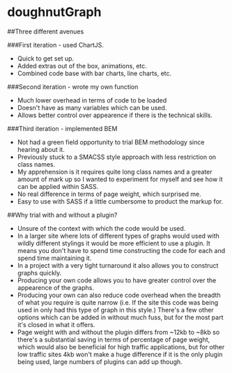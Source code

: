 # doughnutGraph

##Three different avenues

###First iteration - used ChartJS. 
- Quick to get set up.
- Added extras out of the box, animations, etc.
- Combined code base with bar charts, line charts, etc.

###Second iteration - wrote my own function
- Much lower overhead in terms of code to be loaded
- Doesn't have as many variables which can be used.
- Allows better control over appearence if there is the technical skills.

###Third iteration - implemented BEM
- Not had a green field opportunity to trial BEM methodology since hearing about it.
- Previously stuck to a SMACSS style approach with less restriction on class names.
- My apprehension is it requires quite long class names and a greater amount of mark up so I wanted to experiment for myself and see how it can be applied within SASS.
- No real difference in terms of page weight, which surprised me.
- Easy to use with SASS if a little cumbersome to product the markup for.

##Why trial with and without a plugin?
- Unsure of the context with which the code would be used.
- In a larger site where lots of different types of graphs would used with wildly different stylings it would be more efficient to use a plugin. It means you don't have to spend time constructing the code for each and spend time maintaining it.
- In a project with a very tight turnaround it also allows you to construct graphs quickly.
- Producing your own code allows you to have greater control over the appearence of the graphs.
- Producing your own can also reduce code overhead when the breadth of what you require is quite narrow (i.e. If the site this code was being used in only had this type of graph in this style.) There's a few other options which can be added in without much fuss, but for the most part it's closed in what it offers.
- Page weight with and without the plugin differs from ~12kb to ~8kb so there's a substantial saving in terms of percentage of page weight, which would also be beneficial for high traffic applications, but for other low traffic sites 4kb won't make a huge difference if it is the only plugin being used, large numbers of plugins can add up though. 

